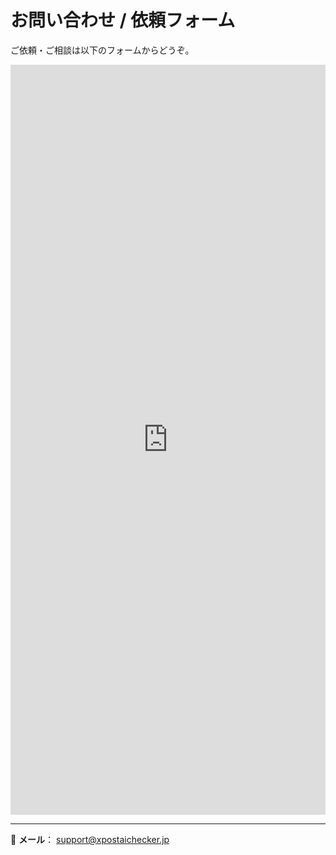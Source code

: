# お問い合わせ / 依頼フォーム

ご依頼・ご相談は以下のフォームからどうぞ。

<iframe src="https://docs.google.com/forms/d/e/1FAIpQLSc0SEgMsh9yoKHw1Y4PBJgEC1oiF_PP7rGt0bf8cvwsoNeW5Q/viewform?usp=header"
        width="100%" height="1200" frameborder="0" marginheight="0" marginwidth="0">
読み込み中…
</iframe>

---

📩 **メール**： support@xpostaichecker.jp
